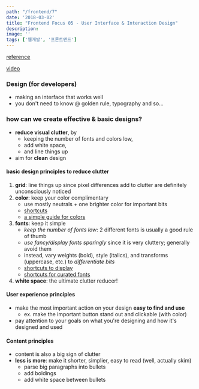 ```yaml
---
path: "/frontend/7"
date: '2018-03-02'
title: "Frontend Focus 05 - User Interface & Interaction Design"
description: 
image: ''
tags: ['웹개발', '프론트엔드']
---
```


> 

[reference](https://frontendmasters.com/books/front-end-handbook/2018/learning/ui-design-patterns.html)

[video](https://www.youtube.com/watch?v=ZbrzdMaumNk&feature=youtu.be)

### Design (for developers)
- making an interface that works well
- you don't need to know @ golden rule, typography and so...

### how can we create effective & basic designs?
- __reduce visual clutter__, by
    - keeping the number of fonts and colors low,
    - add white space,
    - and line things up
- aim for __clean__ design

#### basic design principles to reduce clutter
1. __grid__: line things up since pixel differences add to clutter are definitely unconsciously noticed
2. __color__: keep your color complimentary
    - use mostly neutrals + one brighter color for important bits
    - [shortcuts](https://www.colourlovers.com/palettes/most-loved/all-time/meta)
    - [a simple guide for colors](https://www.smashingmagazine.com/2016/04/web-developer-guide-color/)
3. __fonts__: keep it simple
    - _keep the number of fonts low_: 2 different fonts is usually a good rule of thumb
    - _use fancy/display fonts sparingly_ since it is very cluttery; generally avoid them
    - instead, vary weights (bold), style (italics), and transforms (uppercase, etc.) to _differentiate bits_
    - [shortcuts to display](https://beautifulwebtype.com/)
    - [shortcuts for curated fonts](https://www.typewolf.com/)
4. __white space__: the ultimate clutter reducer!

#### User experience principles
- make the most important action on your design __easy to find and use__
    - ex. make the important button stand out and clickable (with color)
- pay attention to your goals on what you're designing and how it's designed and used

#### Content principles
- content is also a big sign of clutter
- __less is more__: make it shorter, simplier, easy to read (well, actually skim)
    - parse big paragraphs into bullets
    - add boldings
    - add white space between bullets